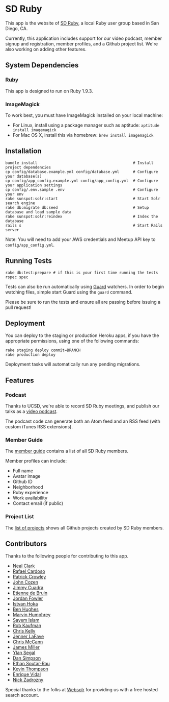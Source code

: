 # SD Ruby

This app is the website of [SD Ruby](http://sdruby.org), a local Ruby user group based in San Diego, CA.

Currently, this application includes support for our video podcast, member signup and registration, member profiles, and a Github project list. We're also working on adding other features.


## System Dependencies ##

### Ruby ###

This app is designed to run on Ruby 1.9.3.

### ImageMagick ###

To work best, you must have ImageMagick installed on your local machine:

* For Linux, install using a package manager such as aptitude: `aptitude install imagemagick`
* For Mac OS X, install this via homebrew: `brew install imagemagick`

## Installation ##

``` shell
bundle install                                          # Install project dependencies
cp config/database.example.yml config/database.yml      # Configure your database(s)
cp config/app_config.example.yml config/app_config.yml  # Configure your application settings
cp config/.env.sample .env                              # Configure your env
rake sunspot:solr:start                                 # Start Solr search engine
rake db:migrate db:seed                                 # Setup database and load sample data
rake sunspot:solr:reindex                               # Index the database
rails s                                                 # Start Rails server
```

Note: You will need to add your AWS credentials and Meetup API key to `config/app_config.yml`.

## Running Tests ##

``` shell
rake db:test:prepare # if this is your first time running the tests
rspec spec
```

Tests can also be run automatically using [Guard](https://github.com/guard/guard) watchers. In order to begin watching files, simple start Guard using the `guard` command.

Please be sure to run the tests and ensure all are passing before issuing a pull request!

## Deployment ##

You can deploy to the staging or production Heroku apps, if you have the appropriate permissions, using one of the following commands:
``` shell
rake staging deploy commit=BRANCH
rake production deploy
```

Deployment tasks will automatically run any pending migrations.

## Features ##

### Podcast ###

Thanks to UCSD, we're able to record SD Ruby meetings, and publish our talks as a [video podcast](http://sdruby.org/podcast).

The podcast code can generate both an Atom feed and an RSS feed (with custom iTunes RSS extensions).

### Member Guide ###

The [member guide](http://sdruby.org/users) contains a list of all SD Ruby members.

Member profiles can include:

* Full name
* Avatar image
* Github ID
* Neighborhood
* Ruby experience
* Work availability
* Contact email (if public)

### Project List ###

The [list of projects](http://sdruby.org/projects) shows all Github projects created by SD Ruby members.

## Contributors ##

Thanks to the following people for contributing to this app.

* [Neal Clark](https://github.com/nclark/)
* [Rafael Cardoso](https://github.com/rafamvc)
* [Patrick Crowley](https://github.com/mokolabs/)
* [John Cozen](https://github.com/mediamaker)
* [Jimmy Cuadra](https://github.com/jimmycuadra)
* [Etienne de Bruin](https://github.com/etdebruin)
* [Jordan Fowler](https://github.com/thebreeze/)
* [Istvan Hoka](https://github.com/ihoka)
* [Ben Hughes](https://github.com/rubiety/)
* [Marvin Humphrey](http://rectangular.com)
* [Sayem Islam](https://github.com/sayem/)
* [Rob Kaufman](https://github.com/notch8/)
* [Chris Kelly](https://github.com/chriskelly/)
* [Jenner LaFave](https://github.com/jenrzzz)
* [Chris McCann](https://github.com/testflyjets/)
* [James Miller](https://github.com/bensie/)
* [Ylan Segal](https://github.com/ylansegal)
* [Dan Simpson](https://github.com/dansimpson/)
* [Ethan Soutar-Rau](https://github.com/ethansr)
* [Kevin Thompson](https://github.com/kevinthompson)
* [Enrique Vidal](https://github.com/EnriqueVidal)
* [Nick Zadrozny](https://github.com/nz/)

Special thanks to the folks at [Websolr](http://websolr.com/) for providing us with a free hosted search account.
